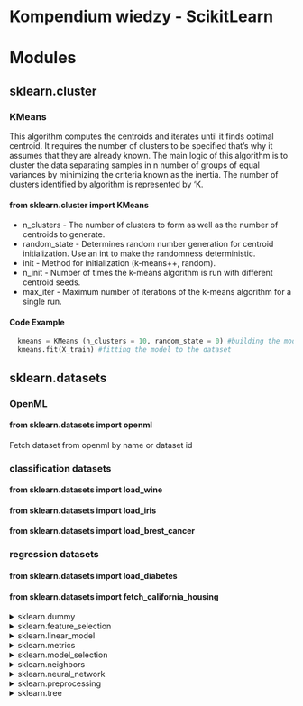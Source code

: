 # Kompendium wiedzy - ScikitLearn

# Modules

## sklearn.cluster

### KMeans
This algorithm computes the centroids and iterates until it finds optimal centroid. It requires the number of clusters to be specified that’s why it assumes that they are already known. The main logic of this algorithm is to cluster the data separating samples in n number of groups of equal variances by minimizing the criteria known as the inertia. The number of clusters identified by algorithm is represented by ‘K.
#### from sklearn.cluster import KMeans
- n_clusters - The number of clusters to form as well as the number of centroids to generate.
- random_state - Determines random number generation for centroid initialization. Use an int to make the randomness deterministic.
- init - Method for initialization (k-means++, random).
- n_init - Number of times the k-means algorithm is run with different centroid seeds.
- max_iter - Maximum number of iterations of the k-means algorithm for a single run.

#### Code Example 
```py
  kmeans = KMeans (n_clusters = 10, random_state = 0) #building the model
  kmeans.fit(X_train) #fitting the model to the dataset
  ```

## sklearn.datasets

### OpenML

#### from sklearn.datasets import openml
Fetch dataset from openml by name or dataset id

### classification datasets

#### from sklearn.datasets import load_wine
#### from sklearn.datasets import load_iris
#### from sklearn.datasets import load_brest_cancer

### regression datasets

#### from sklearn.datasets import load_diabetes
#### from sklearn.datasets import fetch_california_housing

<details>
  <summary>sklearn.dummy</summary>

### from sklear.cluster import KMeans
- X - The observation to cluster.
- n_clusters - The number of clusters to form as well as the number of centroids to generate.
- init - Method for initialization (k-means++, random).
- n_init - Number of times the k-means algorithm is run with different centroid seeds.
- max_iter - Maximum number of iterations of the k-means algorithm for a single run.

</details>
<details>
  <summary>sklearn.feature_selection</summary>

### from sklear.cluster import KMeans
- X - The observation to cluster.
- n_clusters - The number of clusters to form as well as the number of centroids to generate.
- init - Method for initialization (k-means++, random).
- n_init - Number of times the k-means algorithm is run with different centroid seeds.
- max_iter - Maximum number of iterations of the k-means algorithm for a single run.

</details>
<details>
  <summary>sklearn.linear_model</summary>

### from sklear.cluster import KMeans
- X - The observation to cluster.
- n_clusters - The number of clusters to form as well as the number of centroids to generate.
- init - Method for initialization (k-means++, random).
- n_init - Number of times the k-means algorithm is run with different centroid seeds.
- max_iter - Maximum number of iterations of the k-means algorithm for a single run.

</details>
<details>
  <summary>sklearn.metrics</summary>

### from sklear.cluster import KMeans
- X - The observation to cluster.
- n_clusters - The number of clusters to form as well as the number of centroids to generate.
- init - Method for initialization (k-means++, random).
- n_init - Number of times the k-means algorithm is run with different centroid seeds.
- max_iter - Maximum number of iterations of the k-means algorithm for a single run.

</details>
<details>
  <summary>sklearn.model_selection</summary>

### from sklear.cluster import KMeans
- X - The observation to cluster.
- n_clusters - The number of clusters to form as well as the number of centroids to generate.
- init - Method for initialization (k-means++, random).
- n_init - Number of times the k-means algorithm is run with different centroid seeds.
- max_iter - Maximum number of iterations of the k-means algorithm for a single run.

</details>
<details>
  <summary>sklearn.neighbors</summary>

### from sklear.cluster import KMeans
- X - The observation to cluster.
- n_clusters - The number of clusters to form as well as the number of centroids to generate.
- init - Method for initialization (k-means++, random).
- n_init - Number of times the k-means algorithm is run with different centroid seeds.
- max_iter - Maximum number of iterations of the k-means algorithm for a single run.

</details>
<details>
  <summary>sklearn.neural_network</summary>

### from sklear.cluster import KMeans
- X - The observation to cluster.
- n_clusters - The number of clusters to form as well as the number of centroids to generate.
- init - Method for initialization (k-means++, random).
- n_init - Number of times the k-means algorithm is run with different centroid seeds.
- max_iter - Maximum number of iterations of the k-means algorithm for a single run.

</details>
<details>
  <summary>sklearn.preprocessing</summary>

### from sklear.cluster import KMeans
- X - The observation to cluster.
- n_clusters - The number of clusters to form as well as the number of centroids to generate.
- init - Method for initialization (k-means++, random).
- n_init - Number of times the k-means algorithm is run with different centroid seeds.
- max_iter - Maximum number of iterations of the k-means algorithm for a single run.

</details>
<details>
  <summary>sklearn.tree</summary>

### from sklear.cluster import KMeans
- X - The observation to cluster.
- n_clusters - The number of clusters to form as well as the number of centroids to generate.
- init - Method for initialization (k-means++, random).
- n_init - Number of times the k-means algorithm is run with different centroid seeds.
- max_iter - Maximum number of iterations of the k-means algorithm for a single run.

</details>




